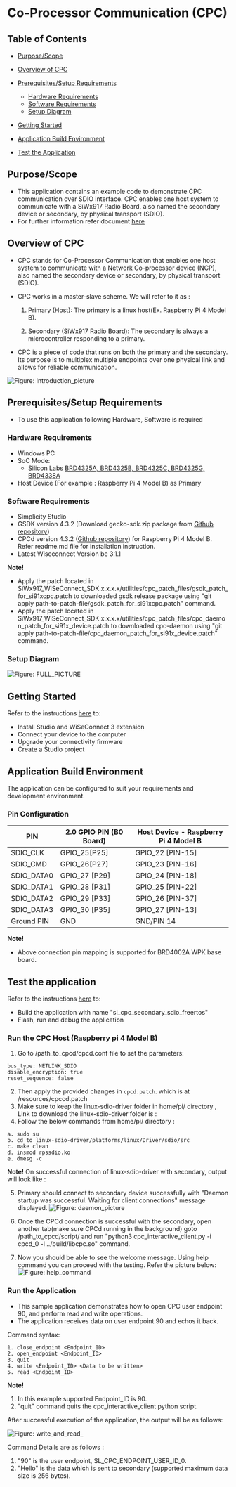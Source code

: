 # Co-Processor Communication (CPC)

## Table of Contents
- [Purpose/Scope](#purposescope)
- [Overview of CPC](#overview-of-cpc-)
- [Prerequisites/Setup Requirements](#prerequisitessetup-requirements)

  - [Hardware Requirements](#hardware-requirements-)
  - [Software Requirements](#software-requirements)
  - [Setup Diagram](#setup-diagram)

- [Getting Started](#getting-started)
- [Application Build Environment](#application-build-environment)
- [Test the Application](#test-the-application)



## Purpose/Scope
- This application contains an example code to demonstrate CPC communication over SDIO interface. CPC
   enables one host system to communicate with a SiWx917 Radio Board, also named the secondary device or secondary, by physical
   transport (SDIO).
- For further information refer document [here](https://www.silabs.com/documents/public/application-notes/an1351-using-co-processor-communication_daemon.pdf)

## Overview of CPC
- CPC stands for Co-Processor Communication that enables one host system to communicate with a Network Co-processor device (NCP), also named
  the secondary device or secondary, by physical transport (SDIO).

- CPC works in a master-slave scheme. We will refer to it as :

    1. Primary (Host): The primary is a linux host(Ex. Raspberry Pi 4 Model B).

    2. Secondary (SiWx917 Radio Board): The secondary is always a microcontroller responding to a primary.

-  CPC is a piece of code that runs on both the primary and the secondary. Its purpose is to multiplex multiple endpoints over one physical link and allows
   for reliable communication.

![Figure: Introduction_picture](resources/readme/cpc_introduction_picture.png)

##  Prerequisites/Setup Requirements
- To use this application following Hardware, Software is required

### Hardware Requirements
- Windows PC
- SoC Mode:
  - Silicon Labs [BRD4325A, BRD4325B, BRD4325C, BRD4325G, BRD4338A](https://www.silabs.com/)
- Host Device (For example : Raspberry Pi 4 Model B) as Primary

### Software Requirements
  - Simplicity Studio
  - GSDK version 4.3.2 (Download gecko-sdk.zip package from [Github repository](https://github.com/SiliconLabs/gecko_sdk/tree/v4.3.2))
  - CPCd version 4.3.2 ([Github repository](https://github.com/SiliconLabs/cpc-daemon/tree/v4.3.2)) for Raspberry Pi 4 Model B. Refer readme.md file for installation instruction.
  - Latest Wiseconnect Version be 3.1.1

**Note!**
- Apply the patch located in SiWx917_WiSeConnect_SDK.x.x.x.x/utilities/cpc_patch_files/gsdk_patch_for_si91xcpc.patch to downloaded gsdk release package using "git apply path-to-patch-file/gsdk_patch_for_si91xcpc.patch" command.
- Apply the patch located in SiWx917_WiSeConnect_SDK.x.x.x.x/utilities/cpc_patch_files/cpc_daemon_patch_for_si91x_device.patch to downloaded cpc-daemon using "git apply path-to-patch-file/cpc_daemon_patch_for_si91x_device.patch" command.

### Setup Diagram
![Figure: FULL_PICTURE](resources/readme/FULL_PICTURE.png)

## Getting Started

Refer to the instructions [here](https://docs.silabs.com/wiseconnect/latest/wiseconnect-getting-started/) to:

- Install Studio and WiSeConnect 3 extension
- Connect your device to the computer
- Upgrade your connectivity firmware
- Create a Studio project


## Application Build Environment

The application can be configured to suit your requirements and development environment.

### Pin Configuration
| PIN          | 2.0 GPIO PIN (B0 Board) | Host Device - Raspberry Pi 4 Model B |
|--------------|-------------------------|--------------------------------------|
| SDIO_CLK     | GPIO_25[P25]            | GPIO_22 [PIN-15]                     |
| SDIO_CMD     | GPIO_26[P27]            | GPIO_23  [PIN-16]                    |
| SDIO_DATA0   | GPIO_27 [P29]           | GPIO_24 [PIN-18]                     |
| SDIO_DATA1   | GPIO_28 [P31]           | GPIO_25 [PIN-22]                     |
| SDIO_DATA2   | GPIO_29  [P33]          | GPIO_26 [PIN-37]                     |
| SDIO_DATA3   | GPIO_30 [P35]           | GPIO_27 [PIN-13]                     |
| Ground PIN   | GND                     | GND/PIN 14                           |


**Note!**
- Above connection pin mapping is supported for BRD4002A WPK base board.

## Test the application

Refer to the instructions [here](https://docs.silabs.com/wiseconnect/latest/wiseconnect-getting-started/) to:

- Build the application with name "sl_cpc_secondary_sdio_freertos"
- Flash, run and debug the application

### Run the CPC Host (Raspberry pi 4 Model B)

1. Go to /path_to_cpcd/cpcd.conf file to set the parameters:
```
bus_type: NETLINK_SDIO
disable_encryption: true
reset_sequence: false
```
2. Then apply the provided changes in `cpcd.patch`. which is at /resources/cpccd.patch
3. Make sure to keep the linux-sdio-driver folder in home/pi/ directory , Link to download the linux-sdio-driver folder is :
4. Follow the below commands from home/pi/ directory :

```
a. sudo su
b. cd to linux-sdio-driver/platforms/linux/Driver/sdio/src
c. make clean
d. insmod rpssdio.ko
e. dmesg -c
```

**Note!**
On successful connection of linux-sdio-driver with secondary, output will look like :

5. Primary should connect to secondary device successfully with "Daemon startup was successful. Waiting for client connections" message displayed.
![Figure: daemon_picture](resources/readme/daemon_picture.PNG)

6. Once the CPCd connection is successful with the secondary, open another tab(make sure CPCd running in the background) goto /path_to_cpcd/script/ and run "python3 cpc_interactive_client.py -i cpcd_0 -l ../build/libcpc.so" command.

7. Now you should be able to see the welcome message. Using help command you can proceed with the testing. Refer the picture below:
![Figure: help_command](resources/readme/help_command.PNG)

### Run the Application

- This sample application demonstrates how to open CPC user endpoint 90, and perform read and write operations.
- The application receives data on user endpoint 90 and echos it back.


Command syntax:
```
1. close_endpoint <Endpoint_ID>
2. open_endpoint <Endpoint_ID>
3. quit
4. write <Endpoint_ID> <Data to be written>
5. read <Endpoint_ID>
```

**Note!**
1. In this example supported Endpoint_ID is 90.
2. "quit" command quits the cpc_interactive_client python script.


After successful execution of the application, the output will be as follows:

![Figure: write_and_read_](resources/readme/write_and_read_.png)

Command Details are as follows :

1. "90" is the user endpoint, SL_CPC_ENDPOINT_USER_ID_0.
2. "Hello" is the data which is sent to secondary (supported maximum data size is 256 bytes).